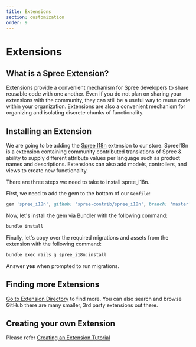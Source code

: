 ```yaml
---
title: Extensions
section: customization
order: 9
---
```


# Extensions

## What is a Spree Extension?

Extensions provide a convenient mechanism for Spree developers to share reusable code with one another. Even if you do not plan on sharing your extensions with the community, they can still be a useful way to reuse code within your organization. Extensions are also a convenient mechanism for organizing and isolating discrete chunks of functionality.

## Installing an Extension

We are going to be adding the [Spree I18n](https://github.com/spree-contrib/spree_i18n) extension to our store. SpreeI18n is a extension containing community contributed translations of Spree & ability to supply different attribute values per language such as product names and descriptions. Extensions can also add models, controllers, and views to create new functionality.

There are three steps we need to take to install spree\_i18n.

First, we need to add the gem to the bottom of our `Gemfile`:

```ruby
gem 'spree_i18n', github: 'spree-contrib/spree_i18n', branch: 'master'
```

Now, let's install the gem via Bundler with the following command:

```bash
bundle install
```

Finally, let's copy over the required migrations and assets from the extension with the following command:

```bash
bundle exec rails g spree_i18n:install
```

Answer **yes** when prompted to run migrations.

## Finding more Extensions

[Go to Extension Directory](/extensions/) to find more. You can also search and browse GitHub there are many smaller, 3rd party extensions out there.

## Creating your own Extension

Please refer [Creating an Extension Tutorial](/developer/contributing/extensions_tutorial.html)

